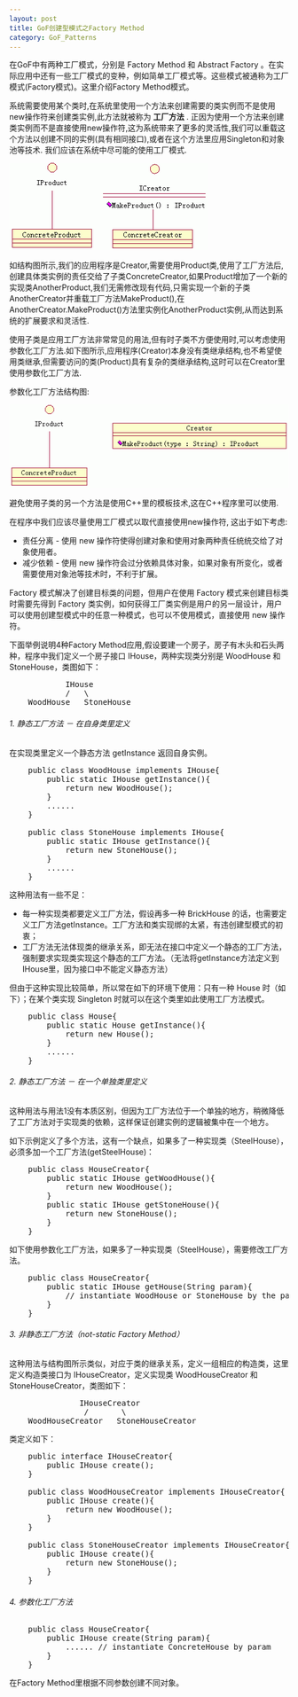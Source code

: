 ```yaml
---
layout: post
title: GoF创建型模式之Factory Method
category: GoF_Patterns
---
```


在GoF中有两种工厂模式，分别是 Factory Method 和 Abstract Factory 。在实际应用中还有一些工厂模式的变种，例如简单工厂模式等。这些模式被通称为工厂模式(Factory模式)。这里介绍Factory Method模式。

系统需要使用某个类时,在系统里使用一个方法来创建需要的类实例而不是使用new操作符来创建类实例,此方法就被称为 **工厂方法** . 正因为使用一个方法来创建类实例而不是直接使用new操作符,这为系统带来了更多的灵活性,我们可以重载这个方法以创建不同的实例(具有相同接口),或者在这个方法里应用Singleton和对象池等技术. 我们应该在系统中尽可能的使用工厂模式.

![factory method](/img/gof/factorymethod1.gif)

如结构图所示,我们的应用程序是Creator,需要使用Product类,使用了工厂方法后,创建具体类实例的责任交给了子类ConcreteCreator,如果Product增加了一个新的实现类AnotherProduct,我们无需修改现有代码,只需实现一个新的子类AnotherCreator并重载工厂方法MakeProduct(),在AnotherCreator.MakeProduct()方法里实例化AnotherProduct实例,从而达到系统的扩展要求和灵活性.

使用子类是应用工厂方法非常常见的用法,但有时子类不方便使用时,可以考虑使用参数化工厂方法.如下图所示,应用程序(Creator)本身没有类继承结构,也不希望使用类继承,但需要访问的类(Product)具有复杂的类继承结构,这时可以在Creator里使用参数化工厂方法.

参数化工厂方法结构图:

![](/img/gof/factorymethod2.gif)

避免使用子类的另一个方法是使用C++里的模板技术,这在C++程序里可以使用.

在程序中我们应该尽量使用工厂模式以取代直接使用new操作符, 这出于如下考虑:

* 责任分离 - 使用 new 操作符使得创建对象和使用对象两种责任统统交给了对象使用者。 
* 减少依赖 - 使用 new 操作符会过分依赖具体对象，如果对象有所变化，或者需要使用对象池等技术时，不利于扩展。 

Factory 模式解决了创建目标类的问题，但用户在使用 Factory 模式来创建目标类时需要先得到 Factory 类实例，如何获得工厂类实例是用户的另一层设计，用户可以使用创建型模式中的任意一种模式，也可以不使用模式，直接使用 new 操作符。 

下面举例说明4种Factory Method应用,假设要建一个房子，房子有木头和石头两种，程序中我们定义一个房子接口 IHouse，两种实现类分别是 WoodHouse 和 StoneHouse，类图如下： 

<pre class="prettyprint">
            IHouse
            /   \
    WoodHouse   StoneHouse
</pre>

###### 1. 静态工厂方法 － 在自身类里定义

在实现类里定义一个静态方法 getInstance 返回自身实例。 
<pre class="prettyprint">
    public class WoodHouse implements IHouse{
        public static IHouse getInstance(){
            return new WoodHouse();
        }
        ......
    }

    public class StoneHouse implements IHouse{
        public static IHouse getInstance(){
            return new StoneHouse();
        }
        ......
    }
</pre>

这种用法有一些不足： 

* 每一种实现类都要定义工厂方法，假设再多一种 BrickHouse 的话，也需要定义工厂方法getInstance。工厂方法和类实现绑的太紧，有违创建型模式的初衷； 
* 工厂方法无法体现类的继承关系，即无法在接口中定义一个静态的工厂方法，强制要求实现类实现这个静态的工厂方法。（无法将getInstance方法定义到IHouse里，因为接口中不能定义静态方法） 

但由于这种实现比较简单，所以常在如下的环境下使用：只有一种 House 时（如下）；在某个类实现 Singleton 时就可以在这个类里如此使用工厂方法模式。 

<pre class="prettyprint">
    public class House{
        public static House getInstance(){
            return new House();
        }
        ......
    }
</pre>

###### 2. 静态工厂方法 － 在一个单独类里定义

这种用法与用法1没有本质区别，但因为工厂方法位于一个单独的地方，稍微降低了工厂方法对于实现类的依赖，这样保证创建实例的逻辑被集中在一个地方。 

如下示例定义了多个方法，这有一个缺点，如果多了一种实现类（SteelHouse），必须多加一个工厂方法(getSteelHouse)： 

<pre class="prettyprint">
    public class HouseCreator{
        public static IHouse getWoodHouse(){
            return new WoodHouse();
        }
        public static IHouse getStoneHouse(){
            return new StoneHouse();
        }
    }
</pre>

如下使用参数化工厂方法，如果多了一种实现类（SteelHouse），需要修改工厂方法。 

<pre class="prettyprint">
    public class HouseCreator{
        public static IHouse getHouse(String param){
            // instantiate WoodHouse or StoneHouse by the param
        }
    }
</pre>

###### 3. 非静态工厂方法（not-static Factory Method）

这种用法与结构图所示类似，对应于类的继承关系，定义一组相应的构造类，这里定义构造类接口为 IHouseCreator，定义实现类 WoodHouseCreator 和 StoneHouseCreator，类图如下： 

<pre class="prettyprint">
               IHouseCreator
                /       \
    WoodHouseCreator   StoneHouseCreator
</pre>

类定义如下：
 
<pre class="prettyprint">
    public interface IHouseCreator{
        public IHouse create();
    }

    public class WoodHouseCreator implements IHouseCreator{
        public IHouse create(){
            return new WoodHouse();
        }
    }

    public class StoneHouseCreator implements IHouseCreator{
        public IHouse create(){
            return new StoneHouse();
        }
    }
</pre>

###### 4. 参数化工厂方法

<pre class="prettyprint">
    public class HouseCreator{
        public IHouse create(String param){
            ...... // instantiate ConcreteHouse by param
        }
    }
</pre>

在Factory Method里根据不同参数创建不同对象。
